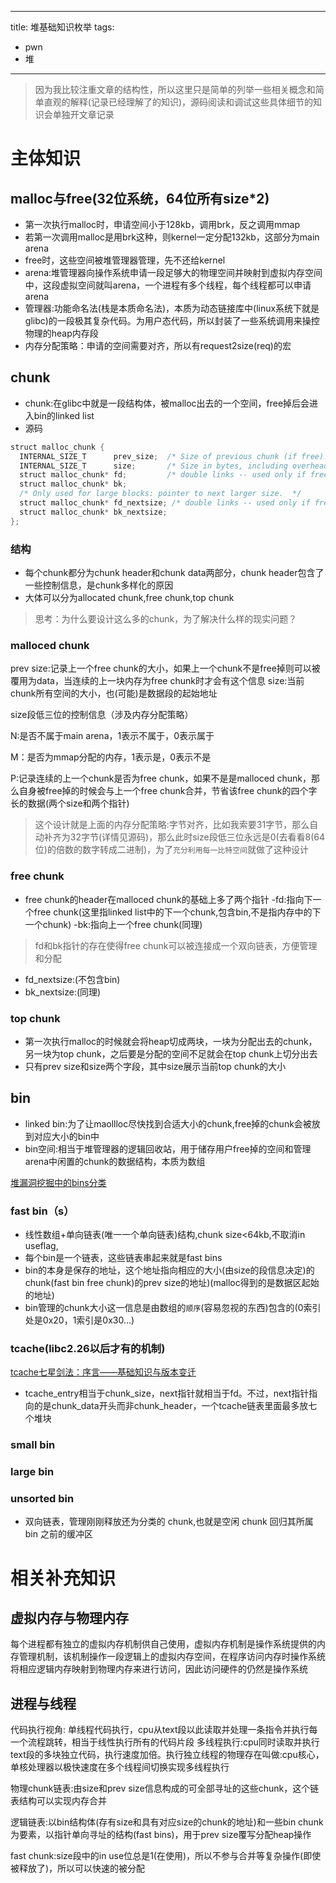 
---
title: 堆基础知识枚举
tags: 
- pwn
- 堆
---


>因为我比较注重文章的结构性，所以这里只是简单的列举一些相关概念和简单直观的解释(记录已经理解了的知识)，源码阅读和调试这些具体细节的知识会单独开文章记录  

# 主体知识
## malloc与free(32位系统，64位所有size*2)
- 第一次执行malloc时，申请空间小于128kb，调用brk，反之调用mmap
- 若第一次调用malloc是用brk这种，则kernel一定分配132kb，这部分为main arena
- free时，这些空间被堆管理器管理，先不还给kernel
- arena:堆管理器向操作系统申请一段足够大的物理空间并映射到虚拟内存空间中，这段虚拟空间就叫arena，一个进程有多个线程，每个线程都可以申请arena
- 管理器:功能命名法(栈是本质命名法)，本质为动态链接库中(linux系统下就是glibc)的一段极其复杂代码。为用户态代码，所以封装了一些系统调用来操控物理的heap内存段
- 内存分配策略：申请的空间需要对齐，所以有request2size(req)的宏
## chunk
- chunk:在glibc中就是一段结构体，被malloc出去的一个空间，free掉后会进入bin的linked list
- 源码
```c
struct malloc_chunk {
  INTERNAL_SIZE_T      prev_size;  /* Size of previous chunk (if free).  */
  INTERNAL_SIZE_T      size;       /* Size in bytes, including overhead. */
  struct malloc_chunk* fd;         /* double links -- used only if free. */
  struct malloc_chunk* bk;
  /* Only used for large blocks: pointer to next larger size.  */
  struct malloc_chunk* fd_nextsize; /* double links -- used only if free. */
  struct malloc_chunk* bk_nextsize;
};
```
### 结构
- 每个chunk都分为chunk header和chunk data两部分，chunk header包含了一些控制信息，是chunk多样化的原因
- 大体可以分为allocated chunk,free chunk,top chunk  

>思考：为什么要设计这么多的chunk，为了解决什么样的现实问题？

### malloced chunk
prev size:记录上一个free chunk的大小，如果上一个chunk不是free掉则可以被覆用为data，当连续的上一块内存为free chunk时才会有这个信息
size:当前chunk所有空间的大小，也(可能)是数据段的起始地址    

size段低三位的控制信息（涉及内存分配策略）  

N:是否不属于main arena，1表示不属于，0表示属于  

M：是否为mmap分配的内存，1表示是，0表示不是 

P:记录连续的上一个chunk是否为free chunk，如果不是是malloced chunk，那么自身被free掉的时候会与上一个free chunk合并，节省该free chunk的四个字长的数据(两个size和两个指针)     


>这个设计就是上面的内存分配策略:字节对齐，比如我索要31字节，那么自动补齐为32字节(详情见源码)，那么此时size段低三位永远是0(去看看8(64位)的倍数的数字转成二进制)，为了`充分利用每一比特空间`就做了这种设计


### free chunk
- free chunk的header在malloced chunk的基础上多了两个指针
-fd:指向下一个free chunk(这里指linked list中的下一个chunk,包含bin,不是指内存中的下一个chunk)
-bk:指向上一个free chunk(同理)
>fd和bk指针的存在使得free chunk可以被连接成一个双向链表，方便管理和分配
- fd_nextsize:(不包含bin)
- bk_nextsize:(同理)
### top chunk
- 第一次执行malloc的时候就会将heap切成两块，一块为分配出去的chunk，另一块为top chunk，之后要是分配的空间不足就会在top chunk上切分出去
- 只有prev size和size两个字段，其中size展示当前top chunk的大小

## bin
- linked bin:为了让maollloc尽快找到合适大小的chunk,free掉的chunk会被放到对应大小的bin中
- bin空间:相当于堆管理器的逻辑回收站，用于储存用户free掉的空间和管理arena中闲置的chunk的数据结构，本质为数组    

[堆漏洞挖掘中的bins分类](https://blog.csdn.net/qq_41453285/article/details/96865321)
### fast bin（s）
- 线性数组+单向链表(唯一一个单向链表)结构,chunk size<64kb,不取消in useflag,
- 每个bin是一个链表，这些链表串起来就是fast bins
- bin的本身是保存的地址，这个地址指向相应的大小(由size的段信息决定)的chunk(fast bin free chunk)的prev size的地址)(malloc得到的是数据区起始的地址)
- bin管理的chunk大小这一信息是由数组的`顺序`(容易忽视的东西)包含的(0索引处是0x20，1索引是0x30...)
### tcache(libc2.26以后才有的机制)
[tcache七星剑法：序言——基础知识与版本变迁](https://www.cnblogs.com/JmpCliff/articles/17359951.html)
- tcache_entry相当于chunk_size，next指针就相当于fd。不过，next指针指向的是chunk_data开头而非chunk_header，一个tcache链表里面最多放七个堆块

### small bin
### large bin
### unsorted bin
- 双向链表，管理刚刚释放还为分类的 chunk,也就是空闲 chunk 回归其所属 bin 之前的缓冲区

# 相关补充知识
## 虚拟内存与物理内存
每个进程都有独立的虚拟内存机制供自己使用，虚拟内存机制是操作系统提供的内存管理机制，该机制操作一段逻辑上的虚拟内存空间，在程序访问内存时操作系统将相应逻辑内存映射到物理内存来进行访问，因此访问硬件的仍然是操作系统

## 进程与线程
代码执行视角:
单线程代码执行，cpu从text段以此读取并处理一条指令并执行每一个流程跳转，相当于线性执行所有的代码片段
多线程执行:cpu同时读取并执行text段的多块独立代码，执行速度加倍。执行独立线程的物理存在叫做:cpu核心，单核处理器以极快速度在多个线程间切换实现多线程执行









物理chunk链表:由size和prev size信息构成的可全部寻址的这些chunk，这个链表结构可以实现内存合并    


逻辑链表:以bin结构体(存有size和具有对应size的chunk的地址)和一些bin chunk为要素，以指针单向寻址的结构(fast bins)，用于prev size覆写分配heap操作







fast chunk:size段中的in use位总是1(在使用)，所以不参与合并等复杂操作(即使被释放了)，所以可以快速的被分配






